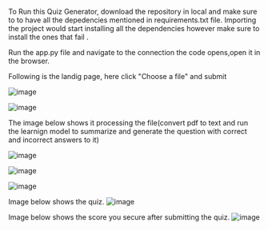 To Run this Quiz Generator, download the repository in local and make sure to to have all the depedencies mentioned in requirements.txt file. Importing the project would start installing all the dependencies
however make sure to install the ones that fail . 

Run the app.py file and navigate to the connection the code opens,open it in the browser. 

Following is the landig page, here click "Choose a file" and submit

![image](https://github.com/user-attachments/assets/b3ecf059-92e4-4b8a-8cae-8ace147d775f)

![image](https://github.com/user-attachments/assets/749b1151-1281-4211-8611-cbb00c83e803)

The image below shows it processing the file(convert pdf to text and run the learnign model to summarize and generate the question with correct and incorrect answers to it)

![image](https://github.com/user-attachments/assets/72cc62e9-e121-49be-a7c7-39efe37c01fa)

![image](https://github.com/user-attachments/assets/c598b9a1-86cc-4e36-a466-670219d98bca)

![image](https://github.com/user-attachments/assets/36deadb7-dbb9-489b-97d2-1dc23a230c1c)

Image below shows the quiz.
![image](https://github.com/user-attachments/assets/7387af43-89c4-46df-b0f9-7df7d3325eeb)

Image below shows the score you secure after submitting the quiz.
![image](https://github.com/user-attachments/assets/c74d05c4-39c5-4816-b534-bb08c1ca6ea7)





